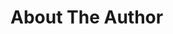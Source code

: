 <html>
<head>
<title> Core Programming </title>
</head>
<body>
<h1>About The Author</h1>
<p>

</P>


